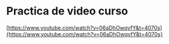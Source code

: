

# Practica de video curso

[https://www.youtube.com/watch?v=06aDhOwqvfY&t=4070s]{https://www.youtube.com/watch?v=06aDhOwqvfY&t=4070s}

